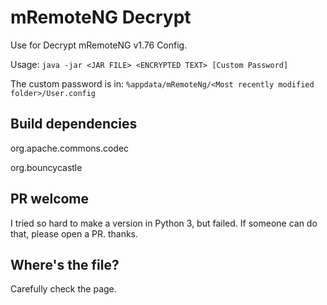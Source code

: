 # mRemoteNG Decrypt

Use for Decrypt mRemoteNG v1.76 Config.

Usage: `java -jar <JAR FILE> <ENCRYPTED TEXT> [Custom Password]`

The custom password is in: `%appdata/mRemoteNg/<Most recently modified folder>/User.config`

## Build dependencies

org.apache.commons.codec

org.bouncycastle

## PR welcome

I tried so hard to make a version in Python 3, but failed. If someone can do that, please open a PR. thanks.

## Where's the file?

Carefully check the page.
